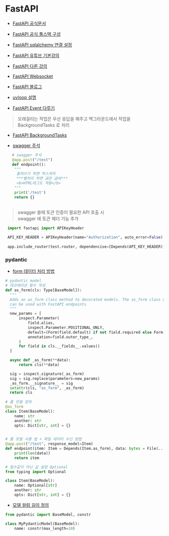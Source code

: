 # FastAPI
* [FastAPI 공식문서](https://fastapi.tiangolo.com/ko/)
* [FastAPI 공식 풀스택 구성](https://github.com/tiangolo/full-stack-fastapi-postgresql/tree/master/%7B%7Bcookiecutter.project_slug%7D%7D/backend/app/app)

* [FastAPI sqlalchemy 연결 설정](https://dingrr.com/blog/post/python-fastapi-%EB%A1%9C-%EB%B0%B1%EC%97%94%EB%93%9C-%EB%A7%8C%EB%93%A4%EA%B8%B0-3%ED%99%94-mysql-%EC%97%B0%EA%B2%B0)
* [FastAPI 유튜브 기본강의](https://www.youtube.com/watch?v=7frN5JPMsQU&list=PLr_ki3_GfpZMTSdQehJRrIwuDGOHh5LvB&index=7)
* [FastAPI 다른 강의](https://www.youtube.com/watch?v=ktGVFmfGiGM&list=PLKy1qiqTzJteucwpykHuZyCh-HqeZXIG4&index=17)
* [FastAPI Websocket](https://fastapi.tiangolo.com/ko/advanced/websockets/?h=web)
* [FastAPI 블로그](https://lucky516.tistory.com/86?category=1060055)
* [uvloop 설명](https://koreapy.tistory.com/1124)
* [FastAPI Event 다루기](https://www.hides.kr/1091?category=666044)
> 오래걸리는 작업은 우선 응답을 해주고 백그라운드에서 작업을 BackgroundTasks 로 처리
* [FastAPI BackgroundTasks](https://fastapi.tiangolo.com/tutorial/background-tasks/)

* [swagger 주석](https://fastapi.tiangolo.com/tutorial/metadata/)
```python
   # swagger 주석 
   @app.post("/test")
   def endpoint():
    """
     들여쓰기 하면 박스처리
     ***별처리 하면 굵은 글씨***
     <b>HTML테그도 적용</b>
    """
    print('/test')
    return {}
   
```


>  swagger 쓸때 토큰 인증이 필요한 API 호출 시\
>  swagger 에 토큰 헤더 기능 추가
```python
 import fastapi import APIKeyHeader
 
 API_KEY_HEADER = APIKeyHeader(name="Authorization", auto_error=False)
 
 app.include_router(test.router, dependencise=[Depends(API_KEY_HEADER)])
```

### pydantic 

* [form 데이터 처리 방법](https://github.com/tiangolo/fastapi/issues/2387)
```python
# pydantic model
# 데코레이션 함수 작성
def as_form(cls: Type[BaseModel]):
  """
  Adds an as_form class method to decorated models. The as_form class method
  can be used with FastAPI endpoints
  """
  new_params = [
      inspect.Parameter(
          field.alias,
          inspect.Parameter.POSITIONAL_ONLY,
          default=(Form(field.default) if not field.required else Form(...)),
          annotation=field.outer_type_,
      )
      for field in cls.__fields__.values()
  ]

  async def _as_form(**data):
      return cls(**data)

  sig = inspect.signature(_as_form)
  sig = sig.replace(parameters=new_params)
  _as_form.__signature__ = sig
  setattr(cls, "as_form", _as_form)
  return cls
      
# 폼 모델 정의  
@as_form
class Item(BaseModel):
    name: str
    another: str
    opts: Dict[str, int] = {}
    

# 폼 모델 사용 법 + 파일 데이터 수신 방법
@app.post("/test", response_model=Item)
def endpoint(item: Item = Depends(Item.as_form), data: bytes = File(...)):
    print(len(data))
    return item

# 필수값이 아닌 값 설정 Optional
from typing import Optional

class Item(BaseModel):
    name: Optional[str]
    another: str
    opts: Dict[str, int] = {}
```

* [모델 컬럼 길이 정의](https://stackoverflow.com/questions/61326020/how-can-i-set-max-string-field-length-constraint-in-pydantic)
```python
from pydantic import BaseModel, constr

class MyPydanticModel(BaseModel):
    name: constr(max_length=10)
```
